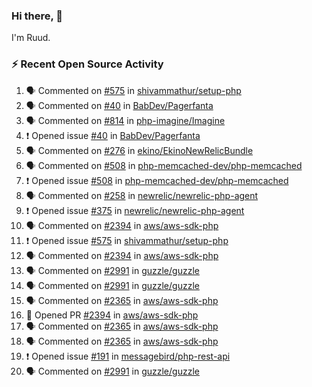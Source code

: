 ### Hi there, 👋

I'm Ruud.
 
### :zap: Recent Open Source Activity

<!--START_SECTION:activity-->
1. 🗣 Commented on [#575](https://github.com/shivammathur/setup-php/issues/575) in [shivammathur/setup-php](https://github.com/shivammathur/setup-php)
2. 🗣 Commented on [#40](https://github.com/BabDev/Pagerfanta/issues/40) in [BabDev/Pagerfanta](https://github.com/BabDev/Pagerfanta)
3. 🗣 Commented on [#814](https://github.com/php-imagine/Imagine/issues/814) in [php-imagine/Imagine](https://github.com/php-imagine/Imagine)
4. ❗️ Opened issue [#40](https://github.com/BabDev/Pagerfanta/issues/40) in [BabDev/Pagerfanta](https://github.com/BabDev/Pagerfanta)
5. 🗣 Commented on [#276](https://github.com/ekino/EkinoNewRelicBundle/issues/276) in [ekino/EkinoNewRelicBundle](https://github.com/ekino/EkinoNewRelicBundle)
6. 🗣 Commented on [#508](https://github.com/php-memcached-dev/php-memcached/issues/508) in [php-memcached-dev/php-memcached](https://github.com/php-memcached-dev/php-memcached)
7. ❗️ Opened issue [#508](https://github.com/php-memcached-dev/php-memcached/issues/508) in [php-memcached-dev/php-memcached](https://github.com/php-memcached-dev/php-memcached)
8. 🗣 Commented on [#258](https://github.com/newrelic/newrelic-php-agent/issues/258) in [newrelic/newrelic-php-agent](https://github.com/newrelic/newrelic-php-agent)
9. ❗️ Opened issue [#375](https://github.com/newrelic/newrelic-php-agent/issues/375) in [newrelic/newrelic-php-agent](https://github.com/newrelic/newrelic-php-agent)
10. 🗣 Commented on [#2394](https://github.com/aws/aws-sdk-php/issues/2394) in [aws/aws-sdk-php](https://github.com/aws/aws-sdk-php)
11. ❗️ Opened issue [#575](https://github.com/shivammathur/setup-php/issues/575) in [shivammathur/setup-php](https://github.com/shivammathur/setup-php)
12. 🗣 Commented on [#2394](https://github.com/aws/aws-sdk-php/issues/2394) in [aws/aws-sdk-php](https://github.com/aws/aws-sdk-php)
13. 🗣 Commented on [#2991](https://github.com/guzzle/guzzle/issues/2991) in [guzzle/guzzle](https://github.com/guzzle/guzzle)
14. 🗣 Commented on [#2991](https://github.com/guzzle/guzzle/issues/2991) in [guzzle/guzzle](https://github.com/guzzle/guzzle)
15. 🗣 Commented on [#2365](https://github.com/aws/aws-sdk-php/issues/2365) in [aws/aws-sdk-php](https://github.com/aws/aws-sdk-php)
16. 💪 Opened PR [#2394](https://github.com/aws/aws-sdk-php/pull/2394) in [aws/aws-sdk-php](https://github.com/aws/aws-sdk-php)
17. 🗣 Commented on [#2365](https://github.com/aws/aws-sdk-php/issues/2365) in [aws/aws-sdk-php](https://github.com/aws/aws-sdk-php)
18. 🗣 Commented on [#2365](https://github.com/aws/aws-sdk-php/issues/2365) in [aws/aws-sdk-php](https://github.com/aws/aws-sdk-php)
19. ❗️ Opened issue [#191](https://github.com/messagebird/php-rest-api/issues/191) in [messagebird/php-rest-api](https://github.com/messagebird/php-rest-api)
20. 🗣 Commented on [#2991](https://github.com/guzzle/guzzle/issues/2991) in [guzzle/guzzle](https://github.com/guzzle/guzzle)
<!--END_SECTION:activity-->
